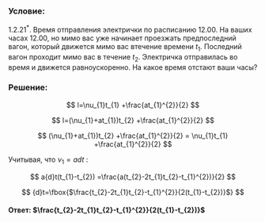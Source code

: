 ###  Условие:

$1.2.21^*.$ Время отправления электрички по расписанию $12.00$. На ваших часах $12.00$, но мимо вас уже начинает проезжать предпоследний вагон, который движется мимо вас втечение времени $t_1$. Последний вагон проходит мимо вас в течение $t_2$. Электричка отправилась во время и движется равноускоренно. На какое время отстают ваши часы?

###  Решение:

$$
l=\nu_{1}t_{1} +\frac{at_{1}^{2}}{2}
$$

$$
l=(\nu_{1}+at_{1})t_{2} +\frac{at_{1}^{2}}{2}
$$

$$
(\nu_{1}+at_{1})t_{2} +\frac{at_{1}^{2}}{2} = \nu_{1}t_{1} +\frac{at_{1}^{2}}{2}
$$

Учитывая, что $\nu_{1} = a{d}t$ :

$$
a{d}t(t_{1}-t_{2}) =\frac{a(t_{2}-2t_{1}t_{2}-t_{1}^{2})}{2}
$$

$$
{d}t=\fbox{$\frac{t_{2}-2t_{1}t_{2}-t_{1}^{2}}{2(t_{1}-t_{2})}$}
$$

#### Ответ: $\frac{t_{2}-2t_{1}t_{2}-t_{1}^{2}}{2(t_{1}-t_{2})}$